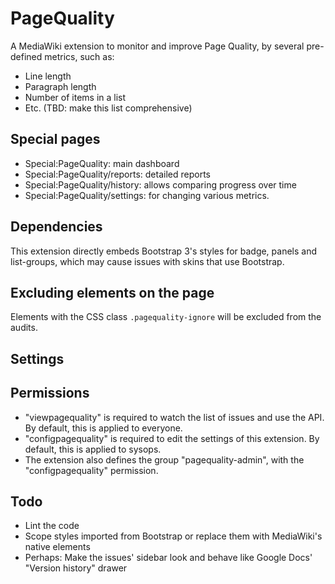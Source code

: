 # PageQuality
A MediaWiki extension to monitor and improve Page Quality, by several pre-defined metrics, such as:
- Line length
- Paragraph length
- Number of items in a list
- Etc. (TBD: make this list comprehensive)

## Special pages
- Special:PageQuality: main dashboard
- Special:PageQuality/reports: detailed reports
- Special:PageQuality/history: allows comparing progress over time
- Special:PageQuality/settings: for changing various metrics.

## Dependencies
This extension directly embeds Bootstrap 3's styles for badge, panels and list-groups,
which may cause issues with skins that use Bootstrap.

## Excluding elements on the page
Elements with the CSS class `.pagequality-ignore` will be excluded from the audits. 

## Settings

## Permissions
- "viewpagequality" is required to watch the list of issues and use the API.
  By default, this is applied to everyone.
- "configpagequality" is required to edit the settings of this extension.
  By default, this is applied to sysops.
- The extension also defines the group "pagequality-admin", with the "configpagequality" permission.

## Todo
- Lint the code
- Scope styles imported from Bootstrap or replace them with MediaWiki's native elements
- Perhaps: Make the issues' sidebar look and behave like Google Docs' "Version history" drawer
